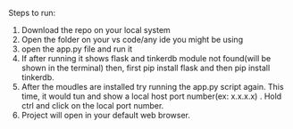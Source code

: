 Steps to run:
1. Download the repo on your local system
2. Open the folder on your vs code/any ide you might be using
3. open the app.py file and run it
4. If after running it shows flask and tinkerdb module not found(will be shown in the terminal) then, first pip install flask and then pip install tinkerdb.
5. After the moudles are installed try running the app.py script again. This time, it would tun and show a local host port number(ex: x.x.x.x) . Hold ctrl and click on the local port number.
6. Project will open in your default web browser.

